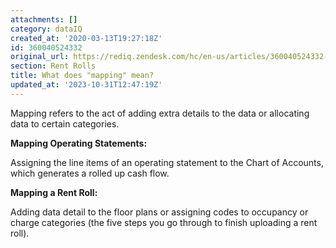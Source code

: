 ```yaml
---
attachments: []
category: dataIQ
created_at: '2020-03-13T19:27:18Z'
id: 360040524332
original_url: https://rediq.zendesk.com/hc/en-us/articles/360040524332-What-does-mapping-mean
section: Rent Rolls
title: What does "mapping" mean?
updated_at: '2023-10-31T12:47:19Z'
---
```


Mapping refers to the act of adding extra details to the data or allocating data to certain categories.

**Mapping Operating Statements:**

Assigning the line items of an operating statement to the Chart of Accounts, which generates a rolled up cash flow.

**Mapping a Rent Roll:**

Adding data detail to the floor plans or assigning codes to occupancy or charge categories (the five steps you go through to finish uploading a rent roll).